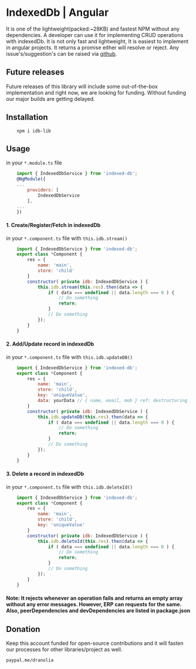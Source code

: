 # IndexedDb | Angular
It is one of the lightweight(packed:~28KB) and fastest NPM without any dependencies. A developer can use it for implementing CRUD operations with indexedDb. It is not only fast and lightweight, It is easiest to implement in angular projects. It returns a promise either will resolve or reject. Any issue's/suggestion's can be raised via [github](https://github.com/offline-pixel/idb-lib).

## Future releases
Future releases of this library will include some out-of-the-box implementation and right now, we are looking for funding. Without funding our major builds are getting delayed.

## Installation
```
    npm i idb-lib
```

## Usage
in your ```*.module.ts``` file
```javascript
    import { IndexedDbService } from 'indexed-db';
    @NgModule({
    ...
        providers: [
            IndexedDbService
        ],
    ...
    })
```

#### 1. Create/Register/Fetch in indexedDb
in your ```*.component.ts``` file with ``` this.idb.stream() ```

```javascript
    import { IndexedDbService } from 'indexed-db';
    export class *Component {
        res = {
            name: 'main',
            store: 'child'
        }
        constructor( private idb: IndexedDbService ) {
            this.idb.stream(this.res).then(data => {
                if ( data === undefined || data.length === 0 ) {
                    // Do something
                    return;
                }
                // Do something
            });
        }
    }
```

#### 2. Add/Update record in indexedDb
in your ```*.component.ts``` file with ``` this.idb.updateDB() ```

```javascript
    import { IndexedDbService } from 'indexed-db';
    export class *Component {
        res = {
            name: 'main',
            store: 'child',
            key: 'uniqueValue',
            data: yourData // { name, email, mob } ref: destructuring
        }
        constructor( private idb: IndexedDbService ) {
            this.idb.updateDB(this.res).then(data => {
                if ( data === undefined || data.length === 0 ) {
                    // Do something
                    return;
                }
                // Do something
            });
        }
    }
```

#### 3. Delete a record in indexedDb
in your ```*.component.ts``` file with ``` this.idb.deleteId() ```

```javascript
    import { IndexedDbService } from 'indexed-db';
    export class *Component {
        res = {
            name: 'main',
            store: 'child',
            key: 'uniqueValue'
        }
        constructor( private idb: IndexedDbService ) {
            this.idb.deleteId(this.res).then(data => {
                if ( data === undefined || data.length === 0 ) {
                    // Do something
                    return;
                }
                // Do something
            });
        }
    }
```


#### Note: **It rejects whenever an operation fails and returns an empty array without any error messages. However, ERP can requests for the same. Also, peerDependencies and devDependencies are listed in package.json**

<!-- ## License(V0.0.2) -->
<!-- Proprietary licence: Traditional use of copyright; no rights need be granted. -->
## Donation
Keep this account funded for open-source contributions and it will fasten our processes for other libraries/project as well.

```paypal.me/dranolia```
